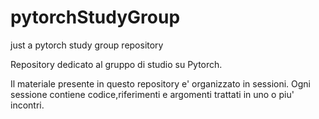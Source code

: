 # pytorchStudyGroup
just a pytorch study group repository

Repository dedicato al gruppo di studio su Pytorch.

Il materiale presente in questo repository e' organizzato in sessioni.
Ogni sessione contiene codice,riferimenti e argomenti trattati in uno
o piu' incontri.

